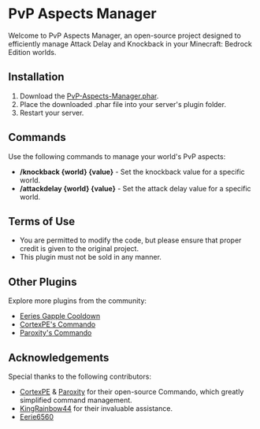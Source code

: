# PvP Aspects Manager

Welcome to PvP Aspects Manager, an open-source project designed to efficiently manage Attack Delay and Knockback in your Minecraft: Bedrock Edition worlds.

## Installation
1. Download the [PvP-Aspects-Manager.phar](https://github.com/Leqends/PvP-Aspects-Manager/releases/tag/v2.0.0).
2. Place the downloaded .phar file into your server's plugin folder.
3. Restart your server.

## Commands
Use the following commands to manage your world's PvP aspects:

- **/knockback {world} {value}** - Set the knockback value for a specific world.
- **/attackdelay {world} {value}** - Set the attack delay value for a specific world.

## Terms of Use
- You are permitted to modify the code, but please ensure that proper credit is given to the original project.
- This plugin must not be sold in any manner.

## Other Plugins
Explore more plugins from the community:

- [Eeries Gapple Cooldown](https://github.com/Eerie6560/Gapple-CD)
- [CortexPE's Commando](https://github.com/CortexPE/Commando)
- [Paroxity's Commando](https://github.com/Paroxity/Commando)

## Acknowledgements
Special thanks to the following contributors:

- [CortexPE](https://github.com/CortexPE) & [Paroxity](https://github.com/Paroxity) for their open-source Commando, which greatly simplified command management.
- [KingRainbow44](https://github.com/KingRainbow44) for their invaluable assistance.
- [Eerie6560](https://github.com/Eerie6560)
